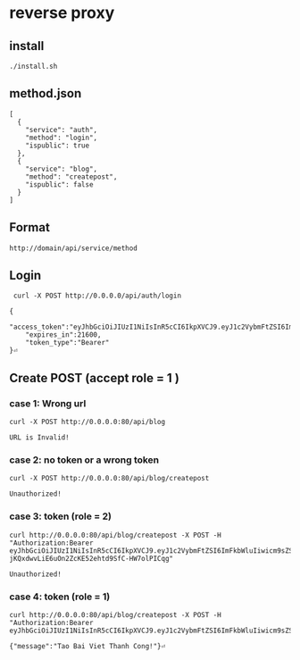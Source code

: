 # reverse proxy

## install 

```
./install.sh
```

## method.json

```
[
  {
    "service": "auth",
    "method": "login",
    "ispublic": true
  },
  {
    "service": "blog",
    "method": "createpost",
    "ispublic": false
  }
]
```

## Format

```
http://domain/api/service/method   
```

## Login

```
 curl -X POST http://0.0.0.0/api/auth/login   
```

```
{
    "access_token":"eyJhbGciOiJIUzI1NiIsInR5cCI6IkpXVCJ9.eyJ1c2VybmFtZSI6ImFkbWluIiwicm9sZSI6MSwiaWF0IjoxNTE2MjM5MDIyfQ.gO9vEwksOuFttxM1vE7xifrqoZ2PMh9dt_lGH2p2zvY",
    "expires_in":21600,
    "token_type":"Bearer"
}⏎
```

## Create POST (accept role = 1 )

### case 1: Wrong url

```
curl -X POST http://0.0.0.0:80/api/blog   

URL is Invalid!
```

### case 2: no token or a wrong token

```
curl -X POST http://0.0.0.0:80/api/blog/createpost

Unauthorized!
```

### case 3: token (role = 2)

```
curl http://0.0.0.0:80/api/blog/createpost -X POST -H "Authorization:Bearer eyJhbGciOiJIUzI1NiIsInR5cCI6IkpXVCJ9.eyJ1c2VybmFtZSI6ImFkbWluIiwicm9sZSI6MiwiaWF0IjoxNTE2MjM5MDIyfQ.u5-jKQxdwvLiE6uOn2ZcKE52ehtd9SfC-HW7olPICqg"

Unauthorized!
```

### case 4: token (role = 1)

```
curl http://0.0.0.0:80/api/blog/createpost -X POST -H "Authorization:Bearer eyJhbGciOiJIUzI1NiIsInR5cCI6IkpXVCJ9.eyJ1c2VybmFtZSI6ImFkbWluIiwicm9sZSI6MSwiaWF0IjoxNTE2MjM5MDIyfQ.gO9vEwksOuFttxM1vE7xifrqoZ2PMh9dt_lGH2p2zvY"

{"message":"Tao Bai Viet Thanh Cong!"}⏎
```
